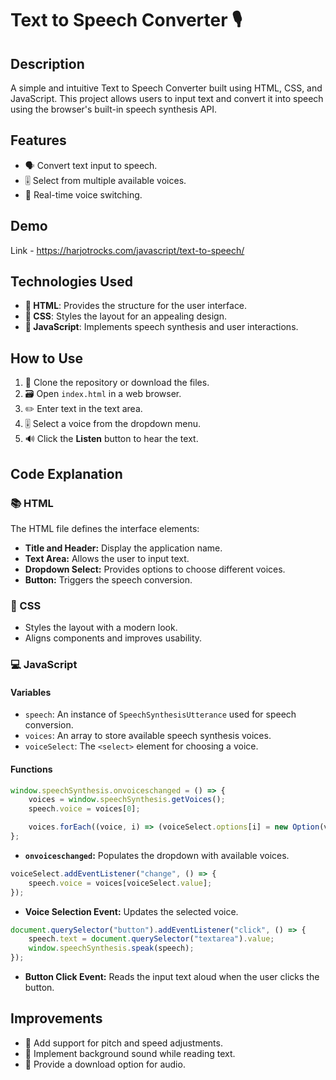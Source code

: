 # Text to Speech Converter 🎙️

## Description
A simple and intuitive Text to Speech Converter built using HTML, CSS, and JavaScript. This project allows users to input text and convert it into speech using the browser's built-in speech synthesis API.

## Features
- 🗣️ Convert text input to speech.
- 🎚️ Select from multiple available voices.
- 🔄 Real-time voice switching.

## Demo
Link - https://harjotrocks.com/javascript/text-to-speech/

## Technologies Used
- **📝 HTML**: Provides the structure for the user interface.
- **🎨 CSS**: Styles the layout for an appealing design.
- **🤖 JavaScript**: Implements speech synthesis and user interactions.

## How to Use
1. 📂 Clone the repository or download the files.
2. 🗃️ Open `index.html` in a web browser.
3. ✏️ Enter text in the text area.
4. 🎚️ Select a voice from the dropdown menu.
5. 🔊 Click the **Listen** button to hear the text.

## Code Explanation
### 📚 HTML
The HTML file defines the interface elements:
- **Title and Header:** Display the application name.
- **Text Area:** Allows the user to input text.
- **Dropdown Select:** Provides options to choose different voices.
- **Button:** Triggers the speech conversion.

### 🎨 CSS
- Styles the layout with a modern look.
- Aligns components and improves usability.

### 💻 JavaScript
#### Variables
- `speech`: An instance of `SpeechSynthesisUtterance` used for speech conversion.
- `voices`: An array to store available speech synthesis voices.
- `voiceSelect`: The `<select>` element for choosing a voice.

#### Functions
```javascript
window.speechSynthesis.onvoiceschanged = () => {
    voices = window.speechSynthesis.getVoices();
    speech.voice = voices[0];

    voices.forEach((voice, i) => (voiceSelect.options[i] = new Option(voice.name, i)));
};
```
- **`onvoiceschanged`:** Populates the dropdown with available voices.

```javascript
voiceSelect.addEventListener("change", () => {
    speech.voice = voices[voiceSelect.value];
});
```
- **Voice Selection Event:** Updates the selected voice.

```javascript
document.querySelector("button").addEventListener("click", () => {
    speech.text = document.querySelector("textarea").value;
    window.speechSynthesis.speak(speech);
});
```
- **Button Click Event:** Reads the input text aloud when the user clicks the button.


## Improvements
- 🌟 Add support for pitch and speed adjustments.
- 🎵 Implement background sound while reading text.
- 🔗 Provide a download option for audio.

